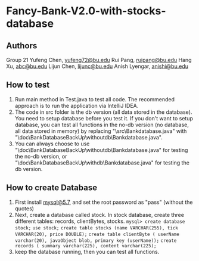 # Fancy-Bank-V2.0-with-stocks-database

## Authors

Group 21
Yufeng Chen, yufeng72@bu.edu
Rui Pang, ruipang@bu.edu
Hang Xu, abc@bu.edu
Lijun Chen, lijunc@bu.edu
Anish Lyengar, anishi@bu.edu

## How to test

1. Run main method in Test.java to test all code. The recommended approach is to run the application via IntelliJ IDEA.
2. The code in src folder is the db version (all data stored in the database). You need to setup database before you test it.
If you don't want to setup database, you can test all functions in the no-db version (no database, all data stored in memory) by replacing "\src\Bankdatabase.java" with "\doc\BankDatabaseBackUp\withoutdb\Bankdatabase.java".
3. You can always choose to use "\doc\BankDatabaseBackUp\withoutdb\Bankdatabase.java" for testing the no-db version, or "\doc\BankDatabaseBackUp\withdb\Bankdatabase.java" for testing the db version.

## How to create Database

1. First install mysql@5.7, and set the root password as "pass" (without the quotes)
2. Next, create a database called stock. In stock database, create three different tables: records, clientBytes, stocks.
    `mysql> create database stock;`
    `use stock;`
    `create table stocks (name VARCHAR(255), tick VARCHAR(20), price DOUBLE);`
    `create table clientByte ( userName varchar(20), javaObject blob, primary key (userName));`
    `create records ( summary varchar(225), content varchar(225);`
3. keep the database running, then you can test all functions.
